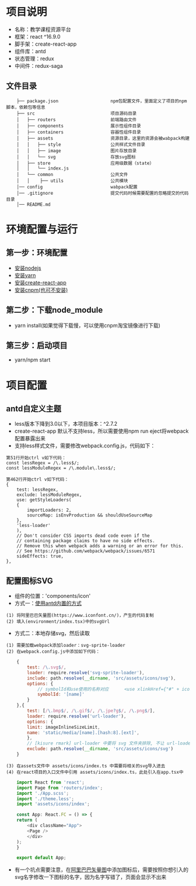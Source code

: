 # 项目说明
- 名称：教学课程资源平台
- 框架：react ^16.9.0
- 脚手架：create-react-app
- 组件库：antd 
- 状态管理：redux
- 中间件：redux-saga

## 文件目录
```
    ├── package.json                    npm包配置文件，里面定义了项目的npm脚本，依赖包等信息
    ├── src                             项目源码目录
    │   ├── routers                     前端路由文件
    │   ├── components                  展示性组件目录
    │   ├── containers                  容器性组件目录
    │   ├── assets                      资源目录，这里的资源会被wabpack构建
    │   │   ├── style                   公共样式文件目录
    │   │   ├── image                   图片存放目录
    │   │   └── svg                     存放svg图标
    │   ├── store                       应用级数据（state）
    │   │   └── index.js
    │   └── common                      公共文件
    │   │    ├── utils                  公共模块
    │── config                          wabpack配置
    │── .gitignore                      提交代码时候需要配置的忽略提交的代码目录
    │── README.md                       
```

# 环境配置与运行
## 第一步：环境配置
- [安装nodejs](http://nodejs.cn/download/)
- [安装yarn](https://yarnpkg.com/lang/zh-hans/docs/install/#mac-stable)
- [安装create-react-app](https://www.jianshu.com/p/c6040430b18d)
- [安装cnpm(也可不安装)](https://www.jianshu.com/p/96d7558e643b)

## 第二步：下载node_module
- yarn install(如果觉得下载慢，可以使用cnpm淘宝镜像进行下载)

## 第三步：启动项目
- yarn/npm start

# 项目配置
## antd自定义主题
- less版本下降到3.0以下，本项目版本：^2.7.2
- create-react-app 默认不支持less，所以需要使用npm run eject将webpack配置暴露出来
- 支持less样式文件，需要修改webpack.config.js，代码如下：
```
第51行开始ctrl v如下代码：
const lessRegex = /\.less$/;
const lessModuleRegex = /\.module\.less$/;
```
```
第462行开始ctrl v如下代码：
{
    test: lessRegex,
    exclude: lessModuleRegex,
    use: getStyleLoaders(
    {
        importLoaders: 2,
        sourceMap: isEnvProduction && shouldUseSourceMap
    },
    'less-loader'
    ),
    // Don't consider CSS imports dead code even if the
    // containing package claims to have no side effects.
    // Remove this when webpack adds a warning or an error for this.
    // See https://github.com/webpack/webpack/issues/6571
    sideEffects: true,
},
```
## 配置图标SVG
- 组件的位置：'components/icon'
- 方式一：[使用antd内置的方式](https://ant.design/components/icon-cn/)
```
(1) 将阿里巴巴矢量图(https://www.iconfont.cn/)，产生的代码复制
(2) 填入(environment/index.tsx)中的svgUrl
```
- 方式二：本地存储svg，然后读取
```
(1) 需要加载webpack添加loader：svg-sprite-loader
(2) 在webpack.config.js中添加如下代码：
```
``` js
    {
        test: /\.svg$/,
        loader: require.resolve('svg-sprite-loader'),
        include: path.resolve(__dirname, 'src/assets/icons/svg'),
        options: {
            // symbolId和use使用的名称对应      <use xlinkHref={"#" + iconClass} />
            symbolId: '[name]'
        }
    },{
        test: [/\.bmp$/, /\.gif$/, /\.jpe?g$/, /\.png$/],
        loader: require.resolve('url-loader'),
        options: {
        limit: imageInlineSizeLimit,
        name: 'static/media/[name].[hash:8].[ext]',
        },
        // [kisure rmark] url-loader 中要将 svg 文件夹排除, 不让 url-loader 处理该文件夹
        exclude: path.resolve(__dirname, 'src/assets/icons/svg')
    }
```
```
(3) 在assets文件中 assets/icons/index.ts 中需要将相关的svg导入进去
(4) 在react项目的入口文件中引用 assets/icons/index.ts，此处引入在app.tsx中
```
```js
    import React from 'react';
    import Page from 'routers/index';
    import './App.scss';
    import './theme.less';
    import 'assets/icons/index';

    const App: React.FC = () => {
    return (
        <div className="App">
        <Page />
        </div>
    );
    }

    export default App;
```
- 有一个坑点需要注意，在[阿里巴巴矢量图](https://www.iconfont.cn/)中添加图标后，需要按照你想引入的svg名字修改一下图标的名字，因为名字写错了，页面会显示不出来